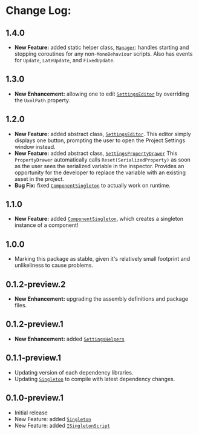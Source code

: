 # Change Log:

## 1.4.0

- **New Feature:** added static helper class, [`Manager`](https://github.com/OmiyaGames/omiya-games-global/blob/main/Runtime/Manager.cs): handles starting and stopping coroutines for any non-`MonoBehaviour` scripts.  Also has events for `Update`, `LateUpdate`, and `FixedUpdate`.

## 1.3.0

 - **New Enhancement:** allowing one to edit [`SettingsEditor`](https://github.com/OmiyaGames/omiya-games-global/blob/main/Editor/SettingsEditor.cs) by overriding the `UxmlPath` property.
 
## 1.2.0

- **New Feature:** added abstract class, [`SettingsEditor`](https://github.com/OmiyaGames/omiya-games-global/blob/main/Editor/SettingsEditor.cs).  This editor simply displays one button, prompting the user to open the Project Settings window instead.
- **New Feature:** added abstract class, [`SettingsPropertyDrawer`](https://github.com/OmiyaGames/omiya-games-global/blob/main/Editor/SettingsPropertyDrawer.cs)  This `PropertyDrawer` automatically calls `Reset(SerializedProperty)` as soon as the user sees the serialized variable in the inspector.  Provides an opportunity for the developer to replace the variable with an existing asset in the project.
- **Bug Fix:** fixed [`ComponentSingleton`](https://github.com/OmiyaGames/omiya-games-global/blob/main/Runtime/ComponentSingleton.cs) to actually work on runtime.

## 1.1.0

- **New Feature:** added [`ComponentSingleton`](https://github.com/OmiyaGames/omiya-games-global/blob/main/Runtime/ComponentSingleton.cs), which creates a singleton instance of a component!

## 1.0.0

- Marking this package as stable, given it's relatively small footprint and unlikeliness to cause problems.

## 0.1.2-preview.2

- **New Enhancement:** upgrading the assembly definitions and package files.

## 0.1.2-preview.1

- **New Enhancement:** added [`SettingsHelpers`](https://github.com/OmiyaGames/omiya-games-global/blob/main/Editor/SettingsHelpers.cs)

## 0.1.1-preview.1

- Updating version of each dependency libraries.
- Updating [`Singleton`](https://github.com/OmiyaGames/omiya-games-global/blob/main/Runtime/Singleton.cs) to compile with latest dependency changes.

## 0.1.0-preview.1

- Initial release
- New Feature: added [`Singleton`](https://github.com/OmiyaGames/omiya-games-global/blob/main/Runtime/Singleton.cs)
- New Feature: added [`ISingletonScript`](https://github.com/OmiyaGames/omiya-games-global/blob/main/Runtime/ISingletonScript.cs)
